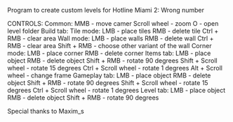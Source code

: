 Program to create custom levels for Hotline Miami 2: Wrong number

CONTROLS:
  Common:
    MMB - move camer
    Scroll wheel - zoom
    O - open level folder
  Build tab:
    Tile mode:
      LMB - place tiles
      RMB - delete tile
      Ctrl + RMB - clear area
    Wall mode:
      LMB - place walls
      RMB - delete wall
      Ctrl + RMB - clear area
      Shift + RMB - choose other variant of the wall
    Corner mode:
      LMB - place corner
      RMB - delete corner
  Items tab:
    LMB - place object
    RMB - delete object
    Shift + RMB - rotate 90 degrees
    Shift + Scroll wheel - rotate 15 degrees
    Ctrl + Scroll wheel - rotate 1 degrees
    Alt + Scroll wheel - change frame
  Gameplay tab:
    LMB - place object
    RMB - delete object
    Shift + RMB - rotate 90 degrees
    Shift + Scroll wheel - rotate 15 degrees
    Ctrl + Scroll wheel - rotate 1 degrees
  Level tab:
    LMB - place object
    RMB - delete object
    Shift + RMB - rotate 90 degrees

  Special thanks to Maxim_s
